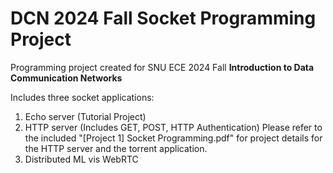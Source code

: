 # DCN 2024 Fall Socket Programming Project
Programming project created for SNU ECE 2024 Fall **Introduction to Data Communication Networks** 

Includes three socket applications:

1. Echo server (Tutorial Project)
2. HTTP server (Includes GET, POST, HTTP Authentication)
Please refer to the included "[Project 1] Socket Programming.pdf" for project details for the HTTP server and the torrent application.
3. Distributed ML vis WebRTC
